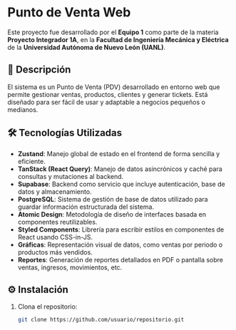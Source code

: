 # Punto de Venta Web

Este proyecto fue desarrollado por el **Equipo 1** como parte de la materia **Proyecto Integrador 1A**, en la **Facultad de Ingeniería Mecánica y Eléctrica** de la **Universidad Autónoma de Nuevo León (UANL)**.

## 📌 Descripción

El sistema es un Punto de Venta (PDV) desarrollado en entorno web que permite gestionar ventas, productos, clientes y generar tickets. Está diseñado para ser fácil de usar y adaptable a negocios pequeños o medianos.

## 🛠 Tecnologías Utilizadas

- **Zustand**: Manejo global de estado en el frontend de forma sencilla y eficiente.
- **TanStack (React Query)**: Manejo de datos asincrónicos y caché para consultas y mutaciones al backend.
- **Supabase**: Backend como servicio que incluye autenticación, base de datos y almacenamiento.
- **PostgreSQL**: Sistema de gestión de base de datos utilizado para guardar información estructurada del sistema.
- **Atomic Design**: Metodología de diseño de interfaces basada en componentes reutilizables.
- **Styled Components**: Librería para escribir estilos en componentes de React usando CSS-in-JS.
- **Gráficas**: Representación visual de datos, como ventas por periodo o productos más vendidos.
- **Reportes**: Generación de reportes detallados en PDF o pantalla sobre ventas, ingresos, movimientos, etc.

## ⚙️ Instalación

1. Clona el repositorio:
   ```bash
   git clone https://github.com/usuario/repositorio.git
